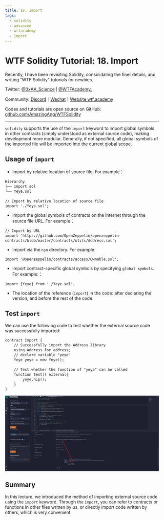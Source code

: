 ```yaml
---
title: 18. Import
tags:
  - solidity
  - advanced
  - wtfacademy
  - import
---
```


# WTF Solidity Tutorial: 18. Import

Recently, I have been revisiting Solidity, consolidating the finer details, and writing "WTF Solidity" tutorials for newbies. 

Twitter: [@0xAA_Science](https://twitter.com/0xAA_Science) | [@WTFAcademy_](https://twitter.com/WTFAcademy_)

Community: [Discord](https://discord.gg/5akcruXrsk)｜[Wechat](https://docs.google.com/forms/d/e/1FAIpQLSe4KGT8Sh6sJ7hedQRuIYirOoZK_85miz3dw7vA1-YjodgJ-A/viewform?usp=sf_link)｜[Website wtf.academy](https://wtf.academy)

Codes and tutorials are open source on GitHub: [github.com/AmazingAng/WTFSolidity](https://github.com/AmazingAng/WTFSolidity)

-----

`solidity` supports the use of the `import` keyword to import global symbols in other contracts 
(simply understood as external source code), making development more modular. Generally, 
if not specified, all global symbols of the imported file will be imported into the current global scope.

## Usage of `import`

- Import by relative location of source file. For example：

```
Hierarchy
├── Import.sol
└── Yeye.sol

// Import by relative location of source file
import './Yeye.sol';
```

- Import the global symbols of contracts on the Internet through the source file URL. For example：
```
// Import by URL
import 'https://github.com/OpenZeppelin/openzeppelin-contracts/blob/master/contracts/utils/Address.sol';
```

- Import via the `npm` directory. For example:
```solidity
import '@openzeppelin/contracts/access/Ownable.sol';
```

- Import contract-specific global symbols by specifying `global symbols`. For example:：
```solidity
import {Yeye} from './Yeye.sol';
```

- The location of the reference (`import`) in the code: after declaring the version, and before the rest of the code.

## Test `import`

We can use the following code to test whether the external source code was successfully imported:

```solidity
contract Import {
    // Successfully import the Address library
    using Address for address;
    // declare variable "yeye"
    Yeye yeye = new Yeye();

    // Test whether the function of "yeye" can be called
    function test() external{
        yeye.hip();
    }
}
```

![result](./img/18-1.png)

## Summary
In this lecture, we introduced the method of importing external source code using the `import` keyword. Through the `import`, 
you can refer to contracts or functions in other files written by us, 
or directly import code written by others, which is very convenient.
